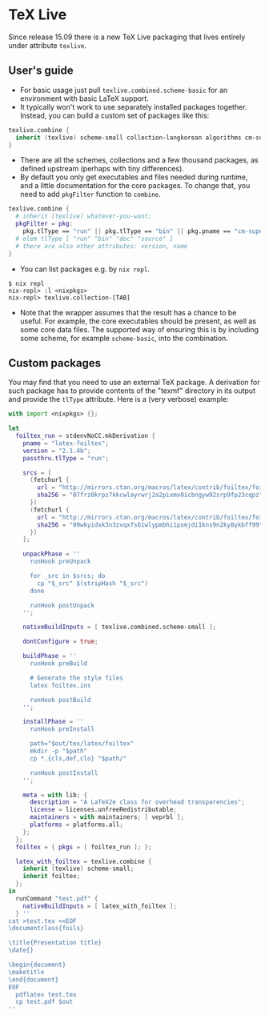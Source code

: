 
# TeX Live

Since release 15.09 there is a new TeX Live packaging that lives entirely under attribute `texlive`.

User's guide
-----------------

- For basic usage just pull `texlive.combined.scheme-basic` for an environment with basic LaTeX support.
- It typically won't work to use separately installed packages together. Instead, you can build a custom set of packages like this:

```nix
texlive.combine {
  inherit (texlive) scheme-small collection-langkorean algorithms cm-super;
}
```

- There are all the schemes, collections and a few thousand packages, as defined upstream (perhaps with tiny differences).
- By default you only get executables and files needed during runtime, and a little documentation for the core packages. To change that, you need to add `pkgFilter` function to `combine`.

```nix
texlive.combine {
  # inherit (texlive) whatever-you-want;
  pkgFilter = pkg:
    pkg.tlType == "run" || pkg.tlType == "bin" || pkg.pname == "cm-super";
  # elem tlType [ "run" "bin" "doc" "source" ]
  # there are also other attributes: version, name
}
```

- You can list packages e.g. by `nix repl`.

```
$ nix repl
nix-repl> :l <nixpkgs>
nix-repl> texlive.collection-[TAB]
```

- Note that the wrapper assumes that the result has a chance to be useful. For example, the core executables should be present, as well as some core data files. The supported way of ensuring this is by including some scheme, for example `scheme-basic`, into the combination.

Custom packages
-------------------
You may find that you need to use an external TeX package. A derivation for such package has to provide contents of the "texmf" directory in its output and provide the `tlType` attribute. Here is a (very verbose) example:

```nix
with import <nixpkgs> {};

let
  foiltex_run = stdenvNoCC.mkDerivation {
    pname = "latex-foiltex";
    version = "2.1.4b";
    passthru.tlType = "run";

    srcs = [
      (fetchurl {
        url = "http://mirrors.ctan.org/macros/latex/contrib/foiltex/foiltex.dtx";
        sha256 = "07frz0krpz7kkcwlayrwrj2a2pixmv0icbngyw92srp9fp23cqpz";
      })
      (fetchurl {
        url = "http://mirrors.ctan.org/macros/latex/contrib/foiltex/foiltex.ins";
        sha256 = "09wkyidxk3n3zvqxfs61wlypmbhi1pxmjdi1kns9n2ky8ykbff99";
      })
    ];

    unpackPhase = ''
      runHook preUnpack

      for _src in $srcs; do
        cp "$_src" $(stripHash "$_src")
      done

      runHook postUnpack
    '';

    nativeBuildInputs = [ texlive.combined.scheme-small ];

    dontConfigure = true;

    buildPhase = ''
      runHook preBuild

      # Generate the style files
      latex foiltex.ins

      runHook postBuild
    '';

    installPhase = ''
      runHook preInstall

      path="$out/tex/latex/foiltex"
      mkdir -p "$path"
      cp *.{cls,def,clo} "$path/"

      runHook postInstall
    '';

    meta = with lib; {
      description = "A LaTeX2e class for overhead transparencies";
      license = licenses.unfreeRedistributable;
      maintainers = with maintainers; [ veprbl ];
      platforms = platforms.all;
    };
  };
  foiltex = { pkgs = [ foiltex_run ]; };

  latex_with_foiltex = texlive.combine {
    inherit (texlive) scheme-small;
    inherit foiltex;
  };
in
  runCommand "test.pdf" {
    nativeBuildInputs = [ latex_with_foiltex ];
  } ''
cat >test.tex <<EOF
\documentclass{foils}

\title{Presentation title}
\date{}

\begin{document}
\maketitle
\end{document}
EOF
  pdflatex test.tex
  cp test.pdf $out
''
```
